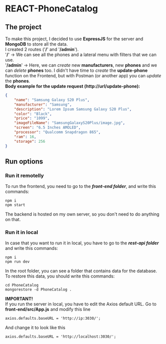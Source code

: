# REACT-PhoneCatalog
## The project
To make this project, I decided to use **ExpressJS** for the server and **MongoDB** to store all the data.<br />
I created 2 routes ('**/**' and '**/admin**'). <br />
'**/**' -> We can see all the phones and a lateral menu with filters that we can use. <br />
'**/admin**' -> Here, we can *create* new **manufacturers**, new **phones** and we can *delete* **phones** too. I didn't have
time to *create* the **update-phone** function on the Frontend, but with Postman (or another app) you can *update*
the **phones**. <br />
**Body example for the update request (http://url/update-phone):**
```json 
{
    "name": "Samsung Galaxy S20 Plus",
    "manufacturer": "Samsung",
    "description": "Lorem Ipsum Samsung Galaxy S20 Plus",
    "color": "Black",
    "price": "1099",
    "imageFileName": "SamsungGalaxyS20Plus/image.jpg",
    "screen": "6.5 Inches AMOLED",
    "processor": "Qualcomm Snapdragon 865",
    "ram": 16,
    "storage": 256
}
```
## Run options
### Run it remotelly
To run the frontend, you need to go to the ***front-end folder***, and write this commands:
```
npm i
npm start
```
The backend is hosted on my own server, so you don't need to do anything on that. 
### Run it in local
In case that you want to run it in local, you have to go to the ***rest-api folder*** and write this commands:
```
npm i
npm run dev
```
In the root folder, you can see a folder that contains data for the database. <br />
To restore this data, you should write this commands:
```
cd PhoneCatalog
mongorestore -d PhoneCatalog .
```
**IMPORTANT!**<br />
If you run the server in local, you have to edit the Axios default URL. Go to **front-end/src/App.js** and modify this line
```
axios.defaults.baseURL = 'http://ip:3030/';
```
And change it to look like this 
```
axios.defaults.baseURL = 'http://localhost:3030/';
```
